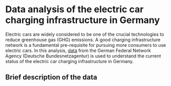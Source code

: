 # Data analysis of the electric car charging infrastructure in Germany

Electric cars are widely considered to be one of the crucial technologies to reduce greenhouse gas (GHG) emissions. A good charging infrastructure network is a fundamental pre-requisite for pursuing more consumers to use electric cars. In this analysis, [data](https://www.bundesnetzagentur.de/DE/Sachgebiete/ElektrizitaetundGas/Unternehmen_Institutionen/HandelundVertrieb/Ladesaeulen/Anzeige_Ladepunkte_node.html) from the German Federal Network Agency (Deutsche Bundesnetzagentur) is used to understand the current status of the electric car charging infrastructure in Germany.

## Brief description of the data

